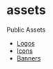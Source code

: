 # assets

Public Assets

- [Logos](https://avex.id/assets/logos)
- [Icons](https://avex.id/assets/icons)
- [Banners](https://avex.id/assets/banners)
